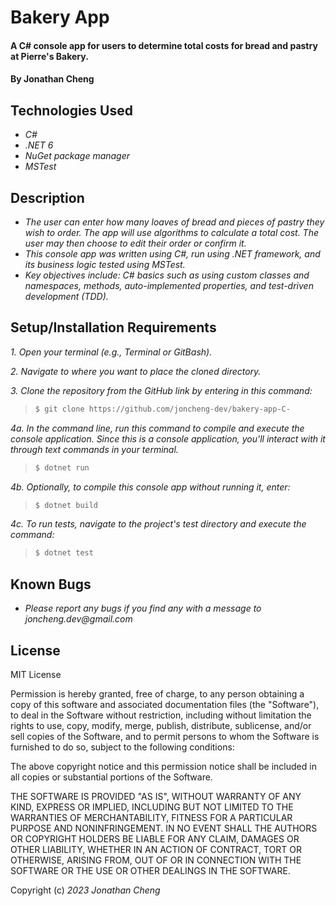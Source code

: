 # Bakery App

#### A C# console app for users to determine total costs for bread and pastry at Pierre's Bakery.

#### By Jonathan Cheng

## Technologies Used

- _C#_
- _.NET 6_
- _NuGet package manager_
- _MSTest_

## Description

- _The user can enter how many loaves of bread and pieces of pastry they wish to order. The app will use algorithms to calculate a total cost. The user may then choose to edit their order or confirm it._
- _This console app was written using C#, run using .NET framework, and its business logic tested using MSTest._
- _Key objectives include: C# basics such as using custom classes and namespaces, methods, auto-implemented properties, and test-driven development (TDD)._

## Setup/Installation Requirements

_1. Open your terminal (e.g., Terminal or GitBash)._

_2. Navigate to where you want to place the cloned directory._

_3. Clone the repository from the GitHub link by entering in this command:_

> ```bash
> $ git clone https://github.com/joncheng-dev/bakery-app-C-
> ```

_4a. In the command line, run this command to compile and execute the console application. Since this is a console application, you'll interact with it through text commands in your terminal._

> ```bash
> $ dotnet run
> ```

_4b. Optionally, to compile this console app without running it, enter:_

> ```bash
> $ dotnet build
> ```

_4c. To run tests, navigate to the project's test directory and execute the command:_

> ```bash
> $ dotnet test
> ```

## Known Bugs

- _Please report any bugs if you find any with a message to joncheng.dev@gmail.com_

## License

MIT License

Permission is hereby granted, free of charge, to any person obtaining a copy of this software and associated documentation files (the "Software"), to deal in the Software without restriction, including without limitation the rights to use, copy, modify, merge, publish, distribute, sublicense, and/or sell copies of the Software, and to permit persons to whom the Software is furnished to do so, subject to the following conditions:

The above copyright notice and this permission notice shall be included in all copies or substantial portions of the Software.

THE SOFTWARE IS PROVIDED "AS IS", WITHOUT WARRANTY OF ANY KIND, EXPRESS OR IMPLIED, INCLUDING BUT NOT LIMITED TO THE WARRANTIES OF MERCHANTABILITY, FITNESS FOR A PARTICULAR PURPOSE AND NONINFRINGEMENT. IN NO EVENT SHALL THE AUTHORS OR COPYRIGHT HOLDERS BE LIABLE FOR ANY CLAIM, DAMAGES OR OTHER LIABILITY, WHETHER IN AN ACTION OF CONTRACT, TORT OR OTHERWISE, ARISING FROM, OUT OF OR IN CONNECTION WITH THE SOFTWARE OR THE USE OR OTHER DEALINGS IN THE SOFTWARE.

Copyright (c) _2023_ _Jonathan Cheng_
